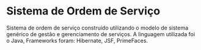 # Sistema de Ordem de Serviço
Sistema de ordem de serviço construído utilizando o modelo de sistema genérico de gestão e gerenciamento de serviços. 
A linguagem utilizada foi o Java, Frameworks foram: Hibernate, JSF, PrimeFaces.
